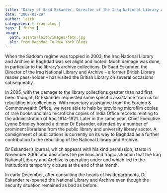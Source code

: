 ```yaml
---
title: "Diary of Saad Eskander, Director of the Iraq National Library and Archive, posted online by British library"
date: "2007-01-29"
author: laith
categories: [ iraq-blog ]
tags: [ fbtny ]
image:
  path: assets/laith/images/fbtn.jpg
  alt: From Baghdad To New York Blogs
---
```


When the Saddam regime was toppled in 2003, the Iraq National Library and Archive in Baghdad was set alight and looted. Much damage was done, in particular to the library’s archive collections. Dr Saad Eskander, the Director of the Iraq National Library and Archive – a former British Library reader pass-holder – has visited the British Library on several occasions subsequently.  
  
In 2005, with the damage to the library collections greater than had first been thought, Dr Eskander requested some specific assistance from us for rebuilding his collections. With monetary assistance from the Foreign & Commonwealth Office, we were able to help by providing microfilm copies of rare books and also microfiche copies of India Office records relating to the administration of Iraq 1914-1921. Later in the same year, Chief Executive Lynne Brindley hosted a dinner Dr Eskander, attended by a number of prominent librarians from the public library and university library sector. A consignment of publications is currently on its way to Baghdad as a further contribution to the rebuilding of the National Library and Archive.  
  
Dr Eskander’s journal, which appears with his kind permission, starts in November 2006 and describes the perilous and tragic situation that the Iraq National Library and Archive is operating under and which led to the institution’s temporary closure at the end of that month.  
  
In early December, after consulting the heads of his departments, Dr Eskander re-opened the National Library and Archive even though the security situation remained as bad as before.
